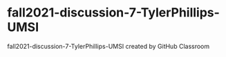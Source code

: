 # fall2021-discussion-7-TylerPhillips-UMSI
fall2021-discussion-7-TylerPhillips-UMSI created by GitHub Classroom
